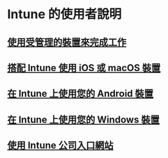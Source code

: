 # Intune 的使用者說明
## [使用受管理的裝置來完成工作](company-portal-frequently-asked-questions.md)
## [搭配 Intune 使用 iOS 或 macOS 裝置](using-your-ios-or-macOS-device-with-intune.md)
## [在 Intune 上使用您的 Android 裝置](using-your-android-device-with-intune.md)
## [在 Intune 上使用您的 Windows 裝置](using-your-windows-device-with-intune.md)
## [使用 Intune 公司入口網站](using-the-intune-company-portal-website.md)


<!--HONumber=Feb17_HO2-->


